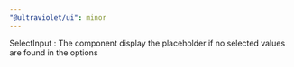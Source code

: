 ```yaml
---
"@ultraviolet/ui": minor
---
```


SelectInput : The component display the placeholder if no selected values are found in the options
